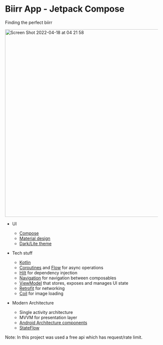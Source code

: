 # Biirr App - Jetpack Compose
Finding the perfect biirr

<img width="617" alt="Screen Shot 2022-04-18 at 04 21 58" src="https://user-images.githubusercontent.com/5040186/163740248-c30e2014-d1a2-4222-8b89-2a7e83ee0595.png">

* UI
    * [Compose](https://developer.android.com/jetpack/compose) 
    * [Material design](https://material.io/design)
    * [Dark/Lite theme](https://material.io/design/color/dark-theme.html)

* Tech stuff
    * [Kotlin](https://kotlinlang.org/) 
    * [Coroutines](https://kotlinlang.org/docs/reference/coroutines-overview.html) and [Flow](https://developer.android.com/kotlin/flow) for async operations
    * [Hilt](https://developer.android.com/training/dependency-injection/hilt-android) for dependency injection
    * [Navigation](https://developer.android.com/topic/libraries/architecture/navigation/) for navigation between composables
    * [ViewModel](https://developer.android.com/topic/libraries/architecture/viewmodel) that stores, exposes and manages UI state
    * [Retrofit](https://square.github.io/retrofit/) for networking
    * [Coil](https://github.com/coil-kt/coil) for image loading

* Modern Architecture
    * Single activity architecture
    * MVVM for presentation layer
    * [Android Architecture components](https://developer.android.com/topic/libraries/architecture)
    * [StateFlow](https://developer.android.com/kotlin/flow/stateflow-and-sharedflow)
    
Note: In this project was used a free api which has request/rate limit.
